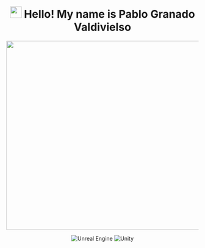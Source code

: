 # <div align="center"><img src="https://media.giphy.com/media/v1.Y2lkPTc5MGI3NjExOTVpM2lrdjB4cmIxdnc4cXJ5cWhwdHphNm5qcXVvbm4wYjU3MW1jdyZlcD12MV9naWZzX3NlYXJjaCZjdD1n/tFSqMSMnzPRTAdvKyr/giphy.gif" width="30"> Hello! My name is Pablo Granado Valdivielso</div>

<div align="center">
  <a href="https://pgv200080.wixsite.com/pablogvportfolio">
    <img width="1584" height="495" alt="PortfolioThumbnail_3" src="https://github.com/user-attachments/assets/0f614055-c816-4f76-adf2-9735afd525a7" />
  </a>
  <p align="center">
    <img alt="Unreal Engine" src="https://img.shields.io/badge/Unreal_Engine-000000?style=flat&logo=UnrealEngine">
    <img alt="Unity" src="https://img.shields.io/badge/Unity-000000?style=plastic&logo=Unity">
  </p>
</div>
